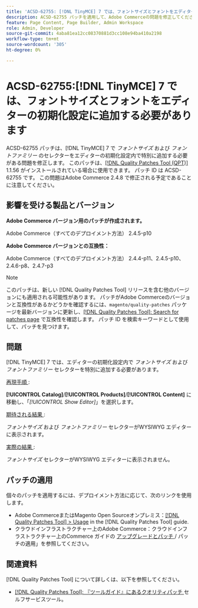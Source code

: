 ```yaml
---
title: 'ACSD-62755: [!DNL TinyMCE] 7 では、フォントサイズとフォントをエディターの初期化設定に追加する必要があります'
description: ACSD-62755 パッチを適用して、Adobe Commerceの問題を修正してください。 [!DNL TinyMCE] 7 では、エディタの初期設定で*font size*と*font family*を追加する必要があります。
feature: Page Content, Page Builder, Admin Workspace
role: Admin, Developer
source-git-commit: 4aba81ea12cc08370881d3cc108e94ba410a2198
workflow-type: tm+mt
source-wordcount: '305'
ht-degree: 0%

---
```


# ACSD-62755:[!DNL TinyMCE] 7 では、フォントサイズとフォントをエディターの初期化設定に追加する必要があります

ACSD-62755 パッチは、[!DNL TinyMCE] 7 で *フォントサイズ* および *フォントファミリー* のセレクターをエディターの初期化設定内で特別に追加する必要がある問題を修正します。 このパッチは、[[!DNL Quality Patches Tool (QPT)]](/help/tools/quality-patches-tool/quality-patches-tool-to-self-serve-quality-patches.md) 1.1.56 がインストールされている場合に使用できます。 パッチ ID は ACSD-62755 です。 この問題はAdobe Commerce 2.4.8 で修正される予定であることに注意してください。

## 影響を受ける製品とバージョン

**Adobe Commerce バージョン用のパッチが作成されます。**

Adobe Commerce（すべてのデプロイメント方法） 2.4.5-p10

**Adobe Commerce バージョンとの互換性：**

Adobe Commerce（すべてのデプロイメント方法） 2.4.4-p11、2.4.5-p10、2.4.6-p8、2.4.7-p3

>[!NOTE]
>
>このパッチは、新しい [!DNL Quality Patches Tool] リリースを含む他のバージョンにも適用される可能性があります。 パッチがAdobe Commerceのバージョンと互換性があるかどうかを確認するには、`magento/quality-patches` パッケージを最新バージョンに更新し、[[!DNL Quality Patches Tool]: Search for patches page](https://experienceleague.adobe.com/tools/commerce-quality-patches/index.html?lang=ja) で互換性を確認します。 パッチ ID を検索キーワードとして使用して、パッチを見つけます。

## 問題

[!DNL TinyMCE] 7 では、エディターの初期化設定内で *フォントサイズ* および *フォントファミリー* セレクターを特別に追加する必要があります。

<u> 再現手順 </u>:

**[!UICONTROL Catalog]**/**[!UICONTROL Products]**/**[!UICONTROL Content]** に移動し、「*[!UICONTROL Show Editor]*」を選択します。

<u> 期待される結果 </u>:

*フォントサイズ* および *フォントファミリー* セレクターがWYSIWYG エディターに表示されます。

<u> 実際の結果 </u>:

*フォントサイズ* セレクターがWYSIWYG エディターに表示されません。

## パッチの適用

個々のパッチを適用するには、デプロイメント方法に応じて、次のリンクを使用します。

* Adobe CommerceまたはMagento Open Sourceオンプレミス：[[!DNL Quality Patches Tool] > Usage](/help/tools/quality-patches-tool/usage.md) in the [!DNL Quality Patches Tool] guide.
* クラウドインフラストラクチャー上のAdobe Commerce：クラウドインフラストラクチャー上のCommerce ガイドの [ アップグレードとパッチ ](https://experienceleague.adobe.com/docs/commerce-cloud-service/user-guide/develop/upgrade/apply-patches.html?lang=ja)/ パッチの適用」を参照してください。

## 関連資料

[!DNL Quality Patches Tool] について詳しくは、以下を参照してください。

* [[!DNL Quality Patches Tool]: 『ツールガイド』にあるクオリティパッチ ](/help/tools/quality-patches-tool/quality-patches-tool-to-self-serve-quality-patches.md) セルフサービスツール。
